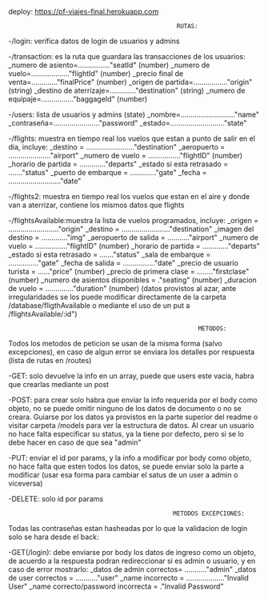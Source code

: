 deploy: https://pf-viajes-final.herokuapp.com

                                                   RUTAS:

-/login: verifica datos de login de usuarios y admins

-/transaction: es la ruta que guardara las transacciones de los usuarios:
\_numero de asiento=................"seatId" (number)
\_numero de vuelo=..................."flightId" (number)
\_precio final de venta=............."finalPrice" (number)
\_origen de partida=................."origin" (string)
\_destino de aterrizaje=............."destination" (string)
\_numero de equipaje=................"baggageId" (number)

-/users: lista de usuarios y admins (state)
\_nombre=..........................."name"
\_contraseña=......................."password"
\_estado=..........................."state"

-/flights: muestra en tiempo real los vuelos que estan a punto de salir en el dia, incluye:
\_destino = ........................"destination"
\_aeropuerto = ....................."airport"
\_numero de vuelo = ................"flightID" (number)
\_horario de partida = ............."departs"
\_estado si esta retrasado = ......."status"
\_puerto de embarque = ............."gate"
\_fecha = .........................."date"

-/flights2: muestra en tiempo real los vuelos que estan en el aire y donde van a aterrizar, contiene los mismos datos que flights

-/flightsAvailable:muestra la lista de vuelos programados, incluye:
\_origen = ........................."origin"
\_destino = ........................"destination"
\_imagen del destino = ............."img"
\_aeropuerto de salida = ..........."airport"
\_numero de vuelo = ................"flightID" (number)
\_horario de partida = ............."departs"
\_estado si esta retrasado = ......."status"
\_sala de embarque = ..............."gate"
\_fecha de salida = ................"date"
\_precio de usuario turista = ......"price" (number)
\_precio de primera clase = ........"firstclase" (number)
\_numero de asientos disponibles = ."seating" (number)
\_duracion de vuelo = .............."duration" (number)
(datos provistos al azar, ante irregularidades se los puede modificar directamente de la carpeta /database/fligthAvailable
o mediante el uso de un put a /flightsAvailable/:id")

                                                         METODOS:

Todos los metodos de peticion se usan de la misma forma (salvo excepciones), en caso de algun error se enviara los detalles por respuesta (lista de rutas en /routes)

-GET: solo devuelve la info en un array, puede que users este vacia, habra que crearlas mediante un post

-POST: para crear solo habra que enviar la info requerida por el body como objeto, no se puede omitir ninguno de los datos de documento o no se creara. Guiarse por los datos ya provistos en la parte superior del readme o visitar carpeta /models para ver la estructura de datos. Al crear un usuario no hace falta especificar su status, ya la tiene por defecto, pero si se lo debe hacer en caso de que sea "admin"

-PUT: enviar el id por params, y la info a modificar por body como objeto, no hace falta que esten todos los datos, se puede enviar solo la parte a modificar (usar esa forma para cambiar el satus de un user a admin o viceversa)

-DELETE: solo id por params

                                                  METODOS EXCEPCIONES:

Todas las contraseñas estan hasheadas por lo que la validacion de login solo se hara desde el back:

-GET(/login): debe enviarse por body los datos de ingreso como un objeto, de acuerdo a la respuesta podran redireccionar si es admin o usuario, y en caso de error mostrarlo:
\_datos de admin correctos= ..........."admin"
\_datos de user correctos = ..........."user"
\_name incorrecto = ..................."Invalid User"
\_name correcto/password incorrecta = ."Invalid Password"
